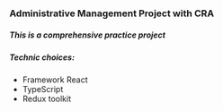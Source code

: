 ### Administrative Management Project with CRA

##### This is a comprehensive practice project

##### Technic choices:
- Framework React
- TypeScript
- Redux toolkit